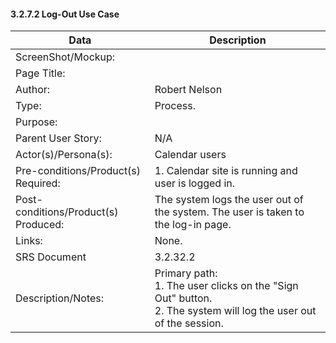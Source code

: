 #### 3.2.7.2 Log-Out Use Case

| Data | Description |
| --- |--- |
| ScreenShot/Mockup: | |
| Page Title: ||
| Author: | Robert Nelson |
| Type: | Process. |
| Purpose: | |
| Parent User Story:| N/A|
| Actor(s)/Persona(s): | Calendar users |
| Pre-conditions/Product(s) Required: | 1. Calendar site is running and user is logged in.|
| Post-conditions/Product(s) Produced: |The system logs the user out of the system. The user is taken to the log-in page.|
| Links: | None.|
| SRS Document | 3.2.32.2 |
| Description/Notes:|Primary path: <br>1. The user clicks on the "Sign Out" button. <br>2. The system will log the user out of the session.|
